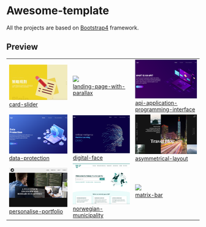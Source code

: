 # Awesome-template
All the projects are based on [Bootstrap4](http://startbootstrap.com/) framework.

## Preview

<table>
    <tbody>
        <tr>
            <td>
                <img src="card-slider/screenshot/demo.gif" width="300px"><br>
                <a href="https://andy6804tw.github.io/awesome-template/card-slider">card-slider</a>
            </td>
            <td>
                <img src="landing-page-with-parallax/screenshot/demo.gif" width="300px"><br>
                <a
                    href="https://andy6804tw.github.io/awesome-template/landing-page-with-parallax">landing-page-with-parallax</a>
            </td>
            <td>
                <img src="api-application-programming-interface/screenshot/demo.png" width="300px"><br>
                <a
                    href="https://andy6804tw.github.io/awesome-template/api-application-programming-interface">api-application-programming-interface</a>
            </td>
        </tr>
        <tr>
            <td>
                <img src="data-protection/screenshot/demo.png" width="300px"><br>
                <a href="https://andy6804tw.github.io/awesome-template/data-protection">data-protection</a>
            </td>
            <td>
                <img src="digital-face/screenshot/demo.png" width="300px"><br>
                <a href="https://andy6804tw.github.io/awesome-template/digital-face">digital-face</a>
            </td>
            <td>
                <img src="asymmetrical-layout/screenshot/demo.png" width="300px"><br>
                <a href="https://andy6804tw.github.io/awesome-template/asymmetrical-layout">asymmetrical-layout</a>
            </td>
        </tr>
        <tr>
            <td>
                <img src="personalise-portfolio/screenshot/demo.png" width="300px"><br>
                <a href="https://andy6804tw.github.io/awesome-template/personalise-portfolio">personalise-portfolio</a>
            </td>
            <td>
                <img src="norwegian-municipality/screenshot/demo.png" width="300px"><br>
                <a href="https://andy6804tw.github.io/awesome-template/norwegian-municipality">norwegian-municipality</a>
            </td>
            <td>
                <img src="matrix-bar/screenshot/demo.png" width="300px"><br>
                <a href="https://andy6804tw.github.io/awesome-template/matrix-bar">matrix-bar</a>
            </td>
        </tr>
    </tbody>
</table>
